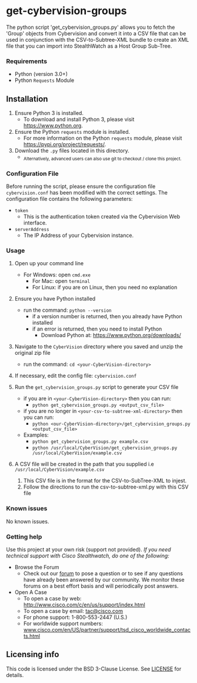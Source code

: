 
# get-cybervision-groups
The python script 'get_cybervision_groups.py' allows you to fetch the 'Group' objects from Cybervision and convert it into a CSV file that can be used in conjunction with the
CSV-to-Subtree-XML bundle to create an XML file that you can import into StealthWatch as a Host Group Sub-Tree.

### Requirements
* Python (version 3.0+)
* Python `Requests` Module


## Installation
1. Ensure Python 3 is installed.
   * To download and install Python 3, please visit https://www.python.org.
2. Ensure the Python `requests` module is installed.
   * For more information on the Python `requests` module, please visit https://pypi.org/project/requests/.
3. Download the `.py` files located in this directory.
    * <sub>Alternatively, advanced users can also use git to checkout / clone this project.</sub>

### Configuration File
Before running the script, please ensure the configuration file `cybervision.conf` has been modified with the correct settings. The configuration file contains the following parameters:
* `token`
    * This is the authentication token created via the Cybervision Web interface.
* `serverAddress`
    * The IP Address of your Cybervision instance.


### Usage

1. Open up your command line
    * For Windows: open `cmd.exe`
        * For Mac: open `terminal`
        * For Linux: if you are on Linux, then you need no explanation
2. Ensure you have Python installed
    * run the command: `python --version`
        * if a version number is returned, then you already have Python installed
        * if an error is returned, then you need to install Python
            * Download Python at: https://www.python.org/downloads/
3. Navigate to the `CyberVision` directory where you saved and unzip the original zip file
    * run the command: `cd <your-CyberVision-directory>`
4. If necessary, edit the config file: `cybervision.conf`
    
5. Run the `get_cybervision_groups.py` script to generate your CSV file
    * if you are in `<your-CyberVision-directory>` then you can run:
        * `python get_cybervision_groups.py <output_csv_file>`
    * if you are no longer in `<your-csv-to-subtree-xml-directory>` then you can run:
        * `python <our-CyberVision-directory>/get_cybervision_groups.py <output_csv_file>`
    * Examples:
        * `python get_cybervision_groups.py example.csv`
        * `python /usr/local/CyberVision/get_cybervision_groups.py /usr/local/CyberVision/example.csv`
6. A CSV file will be created in the path that you supplied i.e `/usr/local/CyberVision/example.csv`
    1. This CSV file is in the format for the CSV-to-SubTree-XML to injest.
    2. Follow the directions to run the csv-to-subtree-xml.py with this CSV file

### Known issues
No known issues.

### Getting help
Use this project at your own risk (support not provided). *If you need technical support with Cisco Stealthwatch, do one of the following:*

* Browse the Forum
    * Check out our [forum](https://community.cisco.com/t5/custom/page/page-id/customFilteredByMultiLabel?board=j-disc-dev-security&labels=stealthwatch) to pose a question or to see if any questions have already been answered by our community. We monitor these forums on a best effort basis and will periodically post answers. 
* Open A Case
    * To open a case by web: http://www.cisco.com/c/en/us/support/index.html
    * To open a case by email: tac@cisco.com
    * For phone support: 1-800-553-2447 (U.S.)
    * For worldwide support numbers: www.cisco.com/en/US/partner/support/tsd_cisco_worldwide_contacts.html

## Licensing info
This code is licensed under the BSD 3-Clause License. See [LICENSE](../../../LICENSE) for details. 


